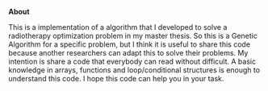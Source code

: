 **About**

This is a implementation of a algorithm that I developed to solve a radiotherapy optimization problem in my master thesis. So this is a Genetic Algorithm for a specific problem, but I think it is useful to share this code because another researchers can adapt this to solve their problems.
My intention is share a code that everybody can read without difficult. A basic knowledge in arrays, functions and loop/conditional structures is enough to understand this code.
I hope this code can help you in your task. 


